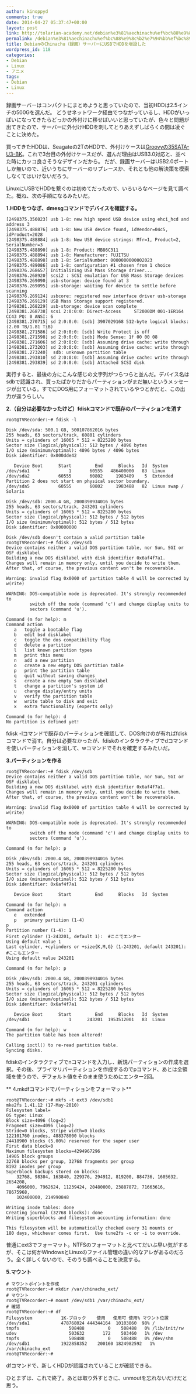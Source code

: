 ```yaml
---
author: kinoppyd
comments: true
date: 2014-04-27 05:37:47+00:00
layout: post
link: http://tolarian-academy.net/debian%e3%81%aechinachu%ef%bc%88%e9%8c%b2%e7%94%bb%ef%bc%89%e3%82%b5%e3%83%bc%e3%83%90%e3%83%bc%e3%81%abusb%e3%81%a7hdd%e3%82%92%e5%a2%97%e8%a8%ad%e3%81%97%e3%81%9f/
permalink: /debian%e3%81%aechinachu%ef%bc%88%e9%8c%b2%e7%94%bb%ef%bc%89%e3%82%b5%e3%83%bc%e3%83%90%e3%83%bc%e3%81%abusb%e3%81%a7hdd%e3%82%92%e5%a2%97%e8%a8%ad%e3%81%97%e3%81%9f
title: DebianのChinachu（録画）サーバーにUSBでHDDを増設した
wordpress_id: 118
categories:
- Debian
- Linux
- アニメ
tags:
- Debian
- Linux
---
```


録画サーバーはコンパクトにまとめようと思っていたので、当初HDDは2.5インチの500Gを選んだ。
どうせネットワーク経由でつながっているし、HDDがいっぱいになってきたらどっかの外付けに移せばいいと思っていたが、色々と問題が出てきたので、サーバーに外付けHDDを刺してとりあえずしばらくの間は凌ぐことに決めた。

買ってきたHDDは、Seagateの2TのHDDで、外付けケースは[Groovyの35SATA-U3-BK](http://groovy.ne.jp/products/hddcase/35sata_u3.html)。これで3台目の外付けケースだが、選んだ理由はUSB3.0対応と、並べた時にカッコ良さそうなデザインだから。
だが、録画サーバーはUSB2.0ポートしか無いので、近いうちにサーバーのリプレースか、それとも他の解決策を模索しなくてはいけないだろう。

LinuxにUSBでHDDを繋ぐのは初めてだったので、いろいろなページを見て調べた。概ね、次の手順になるみたいだ。

**1.HDDをつなぎ、dmesgコマンドでデバイスを確認する。**

    
    [2498375.356023] usb 1-8: new high speed USB device using ehci_hcd and address 3
    [2498375.488876] usb 1-8: New USB device found, idVendor=04c5, idProduct=2028
    [2498375.488884] usb 1-8: New USB device strings: Mfr=1, Product=2, SerialNumber=3
    [2498375.488890] usb 1-8: Product: MB86C311
    [2498375.488894] usb 1-8: Manufacturer: FUJITSU
    [2498375.488898] usb 1-8: SerialNumber: 0000000000002023
    [2498375.489086] usb 1-8: configuration #1 chosen from 1 choice
    [2498376.268657] Initializing USB Mass Storage driver...
    [2498376.268920] scsi2 : SCSI emulation for USB Mass Storage devices
    [2498376.269090] usb-storage: device found at 3
    [2498376.269095] usb-storage: waiting for device to settle before scanning
    [2498376.269124] usbcore: registered new interface driver usb-storage
    [2498376.269129] USB Mass Storage support registered.
    [2498381.268229] usb-storage: device scan complete
    [2498381.268738] scsi 2:0:0:0: Direct-Access     ST2000DM 001-1ER164       CC43 PQ: 0 ANSI: 6
    [2498381.270715] sd 2:0:0:0: [sdb] 3907029168 512-byte logical blocks: (2.00 TB/1.81 TiB)
    [2498381.271586] sd 2:0:0:0: [sdb] Write Protect is off
    [2498381.271598] sd 2:0:0:0: [sdb] Mode Sense: 1f 00 00 08
    [2498381.271606] sd 2:0:0:0: [sdb] Assuming drive cache: write through
    [2498381.273203] sd 2:0:0:0: [sdb] Assuming drive cache: write through
    [2498381.273240]  sdb: unknown partition table
    [2498381.293810] sd 2:0:0:0: [sdb] Assuming drive cache: write through
    [2498381.293839] sd 2:0:0:0: [sdb] Attached SCSI disk


実行すると、最後の方にこんな感じの文字列がつらつらと並んだ。デバイス名はsdbで認識され、買ったばかりだからパーティションがまだ無いというメッセージが出ている。すでにDOS用にフォーマットされているやつとかだと、この出力が違うらしい。

**2.（自分は必要なかったけど）fdiskコマンドで既存のパーティションを消す**

    
    root@TVRecorder:~# fdisk -l
    
    Disk /dev/sda: 500.1 GB, 500107862016 bytes
    255 heads, 63 sectors/track, 60801 cylinders
    Units = cylinders of 16065 * 512 = 8225280 bytes
    Sector size (logical/physical): 512 bytes / 4096 bytes
    I/O size (minimum/optimal): 4096 bytes / 4096 bytes
    Disk identifier: 0x000dde42
    
       Device Boot      Start         End      Blocks   Id  System
    /dev/sda1   *           1       60555   486400000   83  Linux
    /dev/sda2           60555       60802     1983489    5  Extended
    Partition 2 does not start on physical sector boundary.
    /dev/sda5           60555       60802     1983488   82  Linux swap / Solaris
    
    Disk /dev/sdb: 2000.4 GB, 2000398934016 bytes
    255 heads, 63 sectors/track, 243201 cylinders
    Units = cylinders of 16065 * 512 = 8225280 bytes
    Sector size (logical/physical): 512 bytes / 512 bytes
    I/O size (minimum/optimal): 512 bytes / 512 bytes
    Disk identifier: 0x00000000
    
    Disk /dev/sdb doesn't contain a valid partition table
    root@TVRecorder:~# fdisk /dev/sdb
    Device contains neither a valid DOS partition table, nor Sun, SGI or OSF disklabel
    Building a new DOS disklabel with disk identifier 0x6af4f7a1.
    Changes will remain in memory only, until you decide to write them.
    After that, of course, the previous content won't be recoverable.
    
    Warning: invalid flag 0x0000 of partition table 4 will be corrected by w(rite)
    
    WARNING: DOS-compatible mode is deprecated. It's strongly recommended to
             switch off the mode (command 'c') and change display units to
             sectors (command 'u').
    
    Command (m for help): m
    Command action
       a   toggle a bootable flag
       b   edit bsd disklabel
       c   toggle the dos compatibility flag
       d   delete a partition
       l   list known partition types
       m   print this menu
       n   add a new partition
       o   create a new empty DOS partition table
       p   print the partition table
       q   quit without saving changes
       s   create a new empty Sun disklabel
       t   change a partition's system id
       u   change display/entry units
       v   verify the partition table
       w   write table to disk and exit
       x   extra functionality (experts only)
    
    Command (m for help): d
    No partition is defined yet!


fdisk -lコマンドで既存のパーティションを確認して、DOS向けのが有ればfdiskコマンドで消す。自分は必要なかったが、fdiskのインタラクティブでdコマンドを使いパーティションを消して、wコマンドでそれを確定するみたいだ。

**3.パーティションを作る**

    
    root@TVRecorder:~# fdisk /dev/sdb
    Device contains neither a valid DOS partition table, nor Sun, SGI or OSF disklabel
    Building a new DOS disklabel with disk identifier 0x6af4f7a1.
    Changes will remain in memory only, until you decide to write them.
    After that, of course, the previous content won't be recoverable.
    
    Warning: invalid flag 0x0000 of partition table 4 will be corrected by w(rite)
    
    WARNING: DOS-compatible mode is deprecated. It's strongly recommended to
             switch off the mode (command 'c') and change display units to
             sectors (command 'u').
    
    Command (m for help): p
    
    Disk /dev/sdb: 2000.4 GB, 2000398934016 bytes
    255 heads, 63 sectors/track, 243201 cylinders
    Units = cylinders of 16065 * 512 = 8225280 bytes
    Sector size (logical/physical): 512 bytes / 512 bytes
    I/O size (minimum/optimal): 512 bytes / 512 bytes
    Disk identifier: 0x6af4f7a1
    
       Device Boot      Start         End      Blocks   Id  System
    
    Command (m for help): n
    Command action
       e   extended
       p   primary partition (1-4)
    p
    Partition number (1-4): 1
    First cylinder (1-243201, default 1):  #ここでエンター
    Using default value 1
    Last cylinder, +cylinders or +size{K,M,G} (1-243201, default 243201):  #ここもエンター
    Using default value 243201
    
    Command (m for help): p
    
    Disk /dev/sdb: 2000.4 GB, 2000398934016 bytes
    255 heads, 63 sectors/track, 243201 cylinders
    Units = cylinders of 16065 * 512 = 8225280 bytes
    Sector size (logical/physical): 512 bytes / 512 bytes
    I/O size (minimum/optimal): 512 bytes / 512 bytes
    Disk identifier: 0x6af4f7a1
    
       Device Boot      Start         End      Blocks   Id  System
    /dev/sdb1               1      243201  1953512001   83  Linux
    
    Command (m for help): w
    The partition table has been altered!
    
    Calling ioctl() to re-read partition table.
    Syncing disks.


fdiskのインタラクティブでnコマンドを入力し、新規パーティションの作成を選択。その後、プライマリパーティションを作成するのでpコマンド、あとは全領域を使うので、デフォルト値をそのまま使うためにエンター2回。

** 4.mkdfコマンドでパーティションをフォーマット**

    
    root@TVRecorder:~# mkfs -t ext3 /dev/sdb1 
    mke2fs 1.41.12 (17-May-2010)
    Filesystem label=
    OS type: Linux
    Block size=4096 (log=2)
    Fragment size=4096 (log=2)
    Stride=0 blocks, Stripe width=0 blocks
    122101760 inodes, 488378000 blocks
    24418900 blocks (5.00%) reserved for the super user
    First data block=0
    Maximum filesystem blocks=4294967296
    14905 block groups
    32768 blocks per group, 32768 fragments per group
    8192 inodes per group
    Superblock backups stored on blocks: 
    	32768, 98304, 163840, 229376, 294912, 819200, 884736, 1605632, 2654208, 
    	4096000, 7962624, 11239424, 20480000, 23887872, 71663616, 78675968, 
    	102400000, 214990848
    
    Writing inode tables: done                            
    Creating journal (32768 blocks): done
    Writing superblocks and filesystem accounting information: done
    
    This filesystem will be automatically checked every 31 mounts or
    180 days, whichever comes first.  Use tune2fs -c or -i to override.


普通にext3でフォーマット。NTFSのフォーマットと比べてだいぶ早い気がするが、そこは何かWindowsとLinuxのファイル管理の違い的なアレがあるのだろう。全く詳しくないので、そのうち調べることを決意する。

**5.マウント**

    
    # マウントポイントを作成
    root@TVRecorder:~# mkdir /var/chinachu_ext/
    # マウント
    root@TVRecorder:~# mount /dev/sdb1 /var/chinachu_ext/
    # 確認
    root@TVRecorder:~# df
    Filesystem           1K-ブロック    使用   使用可 使用% マウント位置
    /dev/sda1            478768024 444344164  10103860  98% /
    tmpfs                   508488         0    508488   0% /lib/init/rw
    udev                    503632       172    503460   1% /dev
    tmpfs                   508488         0    508488   0% /dev/shm
    /dev/sdb1            1922858352    200160 1824982592   1% /var/chinachu_ext
    root@TVRecorder:~#


dfコマンドで、新しくHDDが認識されていることが確認できる。

ひとまずは、これで終了。あとは取り外すときに、unmoutを忘れないだけだと思う。
